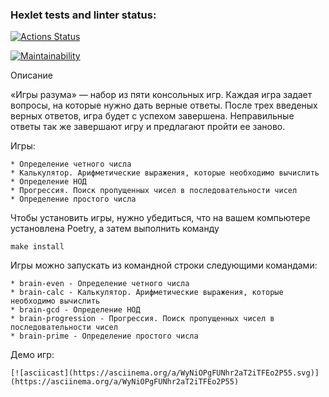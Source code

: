 ### Hexlet tests and linter status:
[![Actions Status](https://github.com/eaha90/python-project-49/actions/workflows/hexlet-check.yml/badge.svg)](https://github.com/eaha90/python-project-49/actions)

[![Maintainability](https://api.codeclimate.com/v1/badges/86f36ebddad41482df90/maintainability)](https://codeclimate.com/github/eaha90/python-project-49/maintainability)


Описание

«Игры разума» — набор из пяти консольных игр. Каждая игра задает вопросы, на которые нужно дать верные ответы. После трех введеных верных ответов, игра будет с успехом завершена. Неправильные ответы так же завершают игру и предлагают пройти ее заново.

Игры:

    * Определение четного числа
    * Калькулятор. Арифметические выражения, которые необходимо вычислить
    * Определение НОД
    * Прогрессия. Поиск пропущенных чисел в последовательности чисел
    * Определение простого числа

Чтобы установить игры, нужно убедиться, что на вашем компьютере установлена ​​Poetry, а затем выполнить команду

    make install
    
Игры можно запускать из командной строки следующими командами:
 
    * brain-even - Определение четного числа 
    * brain-calc - Калькулятор. Арифметические выражения, которые необходимо вычислить
    * brain-gcd - Определение НОД
    * brain-progression - Прогрессия. Поиск пропущенных чисел в последовательности чисел
    * brain-prime - Определение простого числа
 

Демо игр:
        
    [![asciicast](https://asciinema.org/a/WyNiOPgFUNhr2aT2iTFEo2P55.svg)](https://asciinema.org/a/WyNiOPgFUNhr2aT2iTFEo2P55) 
        
